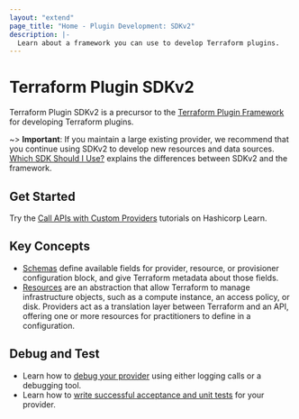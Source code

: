 ```yaml
---
layout: "extend"
page_title: "Home - Plugin Development: SDKv2"
description: |-
  Learn about a framework you can use to develop Terraform plugins.
---
```


# Terraform Plugin SDKv2

Terraform Plugin SDKv2 is a precursor to the [Terraform Plugin Framework](/docs/plugin/framework/index.html) for developing Terraform plugins.

~> **Important**: If you maintain a large existing provider, we recommend that you continue using SDKv2 to develop new resources and data sources. [Which SDK Should I Use?](/docs/plugin/which-sdk.html) explains the differences between SDKv2 and the framework.

## Get Started

Try the [Call APIs with Custom Providers](https://learn.hashicorp.com/collections/terraform/providers?utm_source=WEBSITE&utm_medium=WEB_IO&utm_offer=ARTICLE_PAGE&utm_content=DOCS) tutorials on Hashicorp Learn.

## Key Concepts

- [Schemas](/docs/extend/schemas.index.html) define available fields for provider, resource, or provisioner configuration block, and give Terraform metadata about those fields.
- [Resources](/docs/extend/resources/index.html) are an abstraction that allow Terraform to manage infrastructure objects, such as a compute instance, an access policy, or disk. Providers act as a translation layer between Terraform and an API, offering one or more resources for practitioners to define in a configuration.

## Debug and Test

- Learn how to [debug your provider](/docs/extend/debugging.html) using either logging calls or a debugging tool.
- Learn how to [write successful acceptance and unit tests](/docs/extend/testing/index.html) for your provider.

